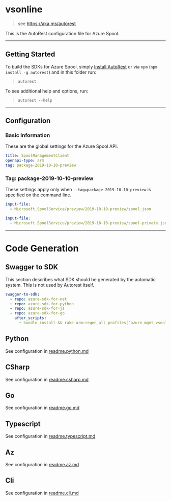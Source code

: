 # vsonline

> see https://aka.ms/autorest

This is the AutoRest configuration file for Azure Spool.


---
## Getting Started

To build the SDKs for Azure Spool, simply [Install AutoRest](https://aka.ms/autorest/install) or via `npm` (`npm install -g autorest`) and in this folder run:

> `autorest`

To see additional help and options, run:

> `autorest --help`

---

## Configuration

### Basic Information

These are the global settings for the Azure Spool API.

```yaml
title: SpoolManagementClient
openapi-type: arm
tag: package-2019-10-10-preview
```

### Tag: package-2019-10-10-preview

These settings apply only when `--tag=package-2019-10-10-preview` is specified on the command line.

```yaml $(tag) == 'package-2019-10-10-preview'
input-file:
  - Microsoft.SpoolService/preview/2019-10-10-preview/spool.json
```

```yaml $(tag) == 'package-2019-10-10-preview' && $(generate-private)
input-file:
  - Microsoft.SpoolService/preview/2019-10-10-preview/spool-private.json
```

---

# Code Generation


## Swagger to SDK

This section describes what SDK should be generated by the automatic system.
This is not used by Autorest itself.

```yaml $(swagger-to-sdk)
swagger-to-sdk:
  - repo: azure-sdk-for-net
  - repo: azure-sdk-for-python
  - repo: azure-sdk-for-js
  - repo: azure-sdk-for-go
    after_scripts:
      - bundle install && rake arm:regen_all_profiles['azure_mgmt_vsonline']
```

## Python

See configuration in [readme.python.md](./readme.python.md)

## CSharp

See configuration in [readme.csharp.md](./readme.csharp.md)

## Go

See configuration in [readme.go.md](./readme.go.md)

## Typescript

See configuration in [readme.typescript.md](./readme.typescript.md)

## Az

See configuration in [readme.az.md](./readme.az.md)

## Cli

See configuration in [readme.cli.md](./readme.cli.md)
